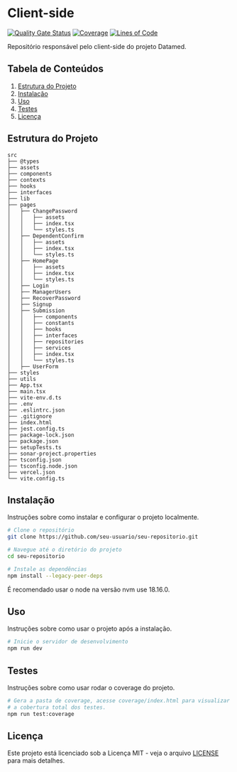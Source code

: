 
# Client-side

[![Quality Gate Status](https://sonarcloud.io/api/project_badges/measure?project=EPS-DataMed_client-side&metric=alert_status)](https://sonarcloud.io/summary/new_code?id=EPS-DataMed_client-side) [![Coverage](https://sonarcloud.io/api/project_badges/measure?project=EPS-DataMed_client-side&metric=coverage)](https://sonarcloud.io/summary/new_code?id=EPS-DataMed_client-side) [![Lines of Code](https://sonarcloud.io/api/project_badges/measure?project=EPS-DataMed_client-side&metric=ncloc)](https://sonarcloud.io/summary/new_code?id=EPS-DataMed_client-side)

Repositório responsável pelo client-side do projeto Datamed.


## Tabela de Conteúdos

1. [Estrutura do Projeto](#estrutura-do-projeto)
2. [Instalação](#instalação)
3. [Uso](#uso)
4. [Testes](#testes)
5. [Licença](#licença)

## Estrutura do Projeto

```
src
├── @types
├── assets
├── components
├── contexts
├── hooks
├── interfaces
├── lib
├── pages
│   ├── ChangePassword
│   │   ├── assets
│   │   ├── index.tsx
│   │   └── styles.ts
│   ├── DependentConfirm
│   │   ├── assets
│   │   ├── index.tsx
│   │   └── styles.ts
│   ├── HomePage
│   │   ├── assets
│   │   ├── index.tsx
│   │   └── styles.ts
│   ├── Login
│   ├── ManagerUsers
│   ├── RecoverPassword
│   ├── Signup
│   ├── Submission
│   │   ├── components
│   │   ├── constants
│   │   ├── hooks
│   │   ├── interfaces
│   │   ├── repositories
│   │   ├── services
│   │   ├── index.tsx
│   │   └── styles.ts
│   ├── UserForm
├── styles
├── utils
├── App.tsx
├── main.tsx
├── vite-env.d.ts
├── .env
├── .eslintrc.json
├── .gitignore
├── index.html
├── jest.config.ts
├── package-lock.json
├── package.json
├── setupTests.ts
├── sonar-project.properties
├── tsconfig.json
├── tsconfig.node.json
├── vercel.json
└── vite.config.ts
```

## Instalação

Instruções sobre como instalar e configurar o projeto localmente.

```bash
# Clone o repositório
git clone https://github.com/seu-usuario/seu-repositorio.git

# Navegue até o diretório do projeto
cd seu-repositorio

# Instale as dependências
npm install --legacy-peer-deps
```

É recomendado usar o node na versão nvm use 18.16.0.

## Uso

Instruções sobre como usar o projeto após a instalação.

```bash
# Inicie o servidor de desenvolvimento
npm run dev
```

## Testes

Instruções sobre como usar rodar o coverage do projeto.

```bash
# Gera a pasta de coverage, acesse coverage/index.html para visualizar
# a cobertura total dos testes.
npm run test:coverage
```

## Licença

Este projeto está licenciado sob a Licença MIT - veja o arquivo [LICENSE](LICENSE) para mais detalhes.
